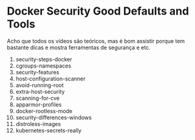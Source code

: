 # Docker Security Good Defaults and Tools

Acho que todos os vídeos são teóricos, mas é
bom assistir porque tem bastante dicas e mostra
ferramentas de segurança e etc.


1. security-steps-docker
1. cgroups-namespaces
1. security-features
1. host-configuration-scanner
1. avoid-running-root
1. extra-host-security
1. scanning-for-cve
1. apparmor-profiles
1. docker-rootless-mode
1. security-differences-windows
1. distroless-images
1. kubernetes-secrets-really

